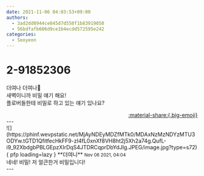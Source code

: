```yaml
---
date: 2021-11-06 04:03:53+09:00
authors:
  - 3ad2dd0944ce045d7d550f1b83919050
  - 56bdfafb606d9ce1b4ecdd572595e242
categories:
  - Seoyeon
---
```


# 2-91852306

<div class="post-container" markdown="1">
<div class="content-container md-sidebar__scrollwrap" markdown="1">

더여나 더여나🐼<br>새벽이니까 비밀 얘기 해요!<br>플로버들한테 비밀로 하고 있는 얘기 있나요?

</div>
</div>

<div style="text-align: right;" markdown="1">
<a href="https://weverse.io/fromis9/fanpost/2-91852306" style="text-align: right;">:material-share:{.big-emoji}</a>
</div>
---

<div class="comments-container md-sidebar__scrollwrap" markdown="1">
<div class="comment" markdown="1">
<div class='id-container' markdown="1">
![](https://phinf.wevpstatic.net/MjAyNDEyMDZfMTk0/MDAxNzMzNDYzMTU3ODYw.tGTD1QfitfecHkFF9-zI4fL0xnXf8VH8ht2j5Xh2a74g.QufL-i9_92XbdgbPBLGEpzXIrDqS4JTDRCqprDbYdJIg.JPEG/image.jpg?type=s72){ pfp loading=lazy }
**<span class="artist">더여니</span>** <small>Nov 06 2021, 04:04</small><br>
</div>
<div class='comment-body' markdown="1">
네네! 비밀! 저 얼큰한거 비밀입니다! 
</div>
</div>
</div>
---

